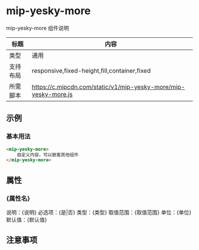 # mip-yesky-more

mip-yesky-more 组件说明

标题|内容
----|----
类型|通用
支持布局|responsive,fixed-height,fill,container,fixed
所需脚本|https://c.mipcdn.com/static/v1/mip-yesky-more/mip-yesky-more.js

## 示例

### 基本用法
```html
<mip-yesky-more>
    自定义内容，可以嵌套其他组件
</mip-yesky-more>
```

## 属性

### {属性名}

说明：{说明}
必选项：{是|否}
类型：{类型}
取值范围：{取值范围}
单位：{单位}
默认值：{默认值}

## 注意事项

